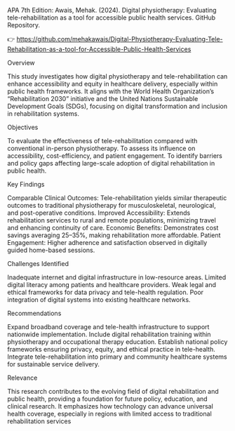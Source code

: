 APA 7th Edition:
Awais, Mehak. (2024). Digital physiotherapy: Evaluating tele-rehabilitation as a tool for accessible public health services. GitHub Repository.

👉 https://github.com/mehakawais/Digital-Physiotherapy-Evaluating-Tele-Rehabilitation-as-a-tool-for-Accessible-Public-Health-Services

Overview

This study investigates how digital physiotherapy and tele-rehabilitation can enhance accessibility and equity in healthcare delivery, especially within public health frameworks. It aligns with the World Health Organization’s “Rehabilitation 2030” initiative and the United Nations Sustainable Development Goals (SDGs), focusing on digital transformation and inclusion in rehabilitation systems.

Objectives

To evaluate the effectiveness of tele-rehabilitation compared with conventional in-person physiotherapy.
To assess its influence on accessibility, cost-efficiency, and patient engagement.
To identify barriers and policy gaps affecting large-scale adoption of digital rehabilitation in public health.

Key Findings

Comparable Clinical Outcomes: Tele-rehabilitation yields similar therapeutic outcomes to traditional physiotherapy for musculoskeletal, neurological, and post-operative conditions.
Improved Accessibility: Extends rehabilitation services to rural and remote populations, minimizing travel and enhancing continuity of care.
Economic Benefits: Demonstrates cost savings averaging 25–35%, making rehabilitation more affordable.
Patient Engagement: Higher adherence and satisfaction observed in digitally guided home-based sessions.

Challenges Identified

Inadequate internet and digital infrastructure in low-resource areas.
Limited digital literacy among patients and healthcare providers.
Weak legal and ethical frameworks for data privacy and tele-health regulation.
Poor integration of digital systems into existing healthcare networks.

Recommendations

Expand broadband coverage and tele-health infrastructure to support nationwide implementation.
Include digital rehabilitation training within physiotherapy and occupational therapy education.
Establish national policy frameworks ensuring privacy, equity, and ethical practice in tele-health.
Integrate tele-rehabilitation into primary and community healthcare systems for sustainable service delivery.

Relevance

This research contributes to the evolving field of digital rehabilitation and public health, providing a foundation for future policy, education, and clinical research. It emphasizes how technology can advance universal health coverage, especially in regions with limited access to traditional rehabilitation services
